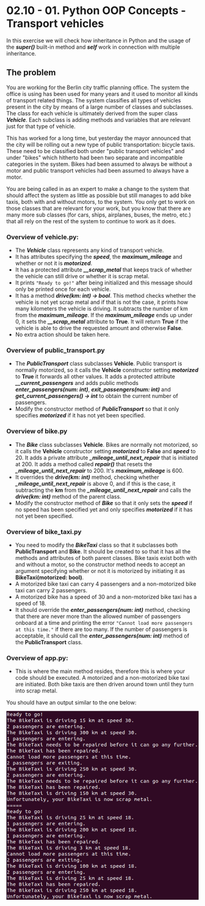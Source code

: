 # 02.10 - 01. Python OOP Concepts - Transport vehicles

In this exercise we will check how inheritance in Python and the usage of the **_super()_** built-in method and **_self_** work in connection with multiple inheritance.

## The problem

You are working for the Berlin city traffic planning office. The system the office is using has been used for many years and it used to monitor all kinds of transport related things. The system classifies all types of vehicles present in the city by means of a large number of classes and subclasses. The class for each vehicle is ultimately derived from the super class _**Vehicle**_. Each subclass is adding methods and variables that are relevant just for that type of vehicle.

This has worked for a long time, but yesterday the mayor announced that the city will be rolling out a new type of public transportation: bicycle taxis. These need to be classified both under "public transport vehicles" and under "bikes" which hitherto had been two separate and incompatible categories in the system. Bikes had been assumed to always be without a motor and public transport vehicles had been assumed to always have a motor.

You are being called in as an expert to make a change to the system that should affect the system as little as possible but still manages to add bike taxis, both with and without motors, to the system. You only get to work on those classes that are relevant for your work, but you know that there are many more sub classes (for cars, ships, airplanes, buses, the metro, etc.) that all rely on the rest of the system to continue to work as it does.


### Overview of vehicle.py:
- The **_Vehicle_** class represents any kind of transport vehicle.
- It has attributes specifying the _**speed**_, the _**maximum_mileage**_ and whether or not it is _**motorized**_.
- It has a protected attribute _**__scrap_metal**_ that keeps track of whether the vehicle can still drive or whether it is scrap metal.   
- It prints `"Ready to go!"` after being initialized and this message should only be printed once for each vehicle.
- It has a method _**drive(km: int) -> bool**_. This method checks whether the vehicle is not yet scrap metal and if that is not the case, it prints how many kilometers the vehicle is driving. It subtracts the number of km from the _**maximum_mileage**_. If the _**maximum_mileage**_ ends up under 0, it sets the  _**__scrap_metal**_ attribute to **True**. It will return **True** if the vehicle is able to drive the requested amount and otherwise **False**.
- No extra action should be taken here.

### Overview of public_transport.py
- The _**PublicTransport**_ class subclasses **Vehicle**. Public transport is normally motorized, so it calls the **Vehicle** constructor setting _**motorized**_ to **True** it forwards all other values. It adds a protected attribute _**__current_passengers**_ and adds public methods **_enter_passengers(num: int)_**, **_exit_passengers(num: int)_** and **_get_current_passengers() -> int_** to obtain the current number of passengers.
- Modify the constructor method of _**PublicTransport**_ so that it only specifies _**motorized**_ if it has not yet been specified.

### Overview of bike.py
- The _**Bike**_ class subclasses **Vehicle**. Bikes are normally not motorized, so it calls the **Vehicle** constructor setting _**motorized**_ to **False** and _**speed**_ to 20. It adds a private attribute _**_mileage_until_next_repair**_ that is initiated at 200. It adds a method called _**repair()**_ that resets the _**_mileage_until_next_repair**_ to 200. It's _**maximum_mileage**_ is 600.
- It overrides the _**drive(km: int)**_ method, checking whether _**_mileage_until_next_repair**_ is above 0, and if this is the case, it subtracting the **km** from the _**_mileage_until_next_repair**_ and calls the _**drive(km: int)**_ method of the parent class.
- Modify the constructor method of _**Bike**_ so that it only sets the _**speed**_ if no speed has been specified yet and only specifies _**motorized**_ if it has not yet been specified.

### Overview of bike_taxi.py
- You need to modify the _**BikeTaxi**_ class so that it subclasses both **PublicTransport** and **Bike**. It should be created to so that it has all the methods and attributes of both parent classes. Bike taxis exist both with and without a motor, so the constructor method needs to accept an argument specifying whether or not it is motorized by initiating it as **BikeTaxi(motorized: bool)**.
- A motorized bike taxi can carry 4 passengers and a non-motorized bike taxi can carry 2 passengers.
- A motorized bike has a speed of 30 and a non-motorized bike taxi has a speed of 18.
- It should override the **_enter_passengers(num: int)_** method, checking that there are never more than the allowed number of passengers onboard at a time and printing the error `"Cannot load more passengers at this time."` if there are too many. If the number of passengers is acceptable, it should call the **_enter_passengers(num: int)_** method of the **PublicTransport** class.

### Overview of app.py:
- This is where the main method resides, therefore this is where your code should be executed. A motorized and a non-motorized bike taxi are initiated. Both bike taxis are then driven around town until they turn into scrap metal.

You should have an output similar to the one below:

![img.png](img.png)
